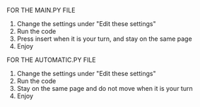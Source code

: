 FOR THE MAIN.PY FILE
1. Change the settings under "Edit these settings"
2. Run the code
3. Press insert when it is your turn, and stay on the same page
4. Enjoy

FOR THE AUTOMATIC.PY FILE
1. Change the settings under "Edit these settings"
2. Run the code
3. Stay on the same page and do not move when it is your turn
4. Enjoy
